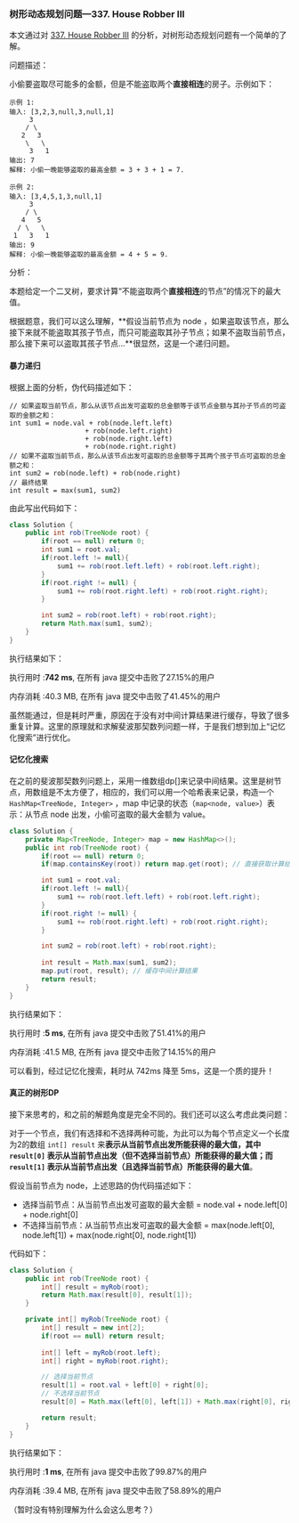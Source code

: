 ### 树形动态规划问题—337. House Robber III

本文通过对 [337. House Robber III](https://leetcode-cn.com/problems/house-robber-iii/) 的分析，对树形动态规划问题有一个简单的了解。

问题描述：

小偷要盗取尽可能多的金额，但是不能盗取两个**直接相连**的房子。示例如下：

```
示例 1:
输入: [3,2,3,null,3,null,1]
     3
    / \
   2   3
    \   \ 
     3   1
输出: 7 
解释: 小偷一晚能够盗取的最高金额 = 3 + 3 + 1 = 7.

示例 2:
输入: [3,4,5,1,3,null,1]
     3
    / \
   4   5
  / \   \ 
 1   3   1
输出: 9
解释: 小偷一晚能够盗取的最高金额 = 4 + 5 = 9.
```

分析：

本题给定一个二叉树，要求计算“不能盗取两个**直接相连**的节点”的情况下的最大值。

根据题意，我们可以这么理解，**假设当前节点为 node ，如果盗取该节点，那么接下来就不能盗取其孩子节点，而只可能盗取其孙子节点；如果不盗取当前节点，那么接下来可以盗取其孩子节点...**很显然，这是一个递归问题。

#### 暴力递归

根据上面的分析，伪代码描述如下：

```
// 如果盗取当前节点，那么从该节点出发可盗取的总金额等于该节点金额与其孙子节点的可盗取的金额之和：
int sum1 = node.val + rob(node.left.left)
				   + rob(node.left.right)
				   + rob(node.right.left)
				   + rob(node.right.right)
// 如果不盗取当前节点，那么从该节点出发可盗取的总金额等于其两个孩子节点可盗取的总金额之和：
int sum2 = rob(node.left) + rob(node.right)
// 最终结果
int result = max(sum1, sum2)
```

由此写出代码如下：

``` java
class Solution {
    public int rob(TreeNode root) {
        if(root == null) return 0;
        int sum1 = root.val;
        if(root.left != null){
            sum1 += rob(root.left.left) + rob(root.left.right);
        }
        if(root.right != null) {
            sum1 += rob(root.right.left) + rob(root.right.right);
        }

        int sum2 = rob(root.left) + rob(root.right);
        return Math.max(sum1, sum2);
    }
}
```

执行结果如下：

执行用时 :**742 ms**, 在所有 java 提交中击败了27.15%的用户

内存消耗 :40.3 MB, 在所有 java 提交中击败了41.45%的用户

虽然能通过，但是耗时严重，原因在于没有对中间计算结果进行缓存，导致了很多重复计算。这里的原理就和求解斐波那契数列问题一样，于是我们想到加上“记忆化搜索”进行优化。



#### 记忆化搜索

在之前的斐波那契数列问题上，采用一维数组dp[]来记录中间结果。这里是树节点，用数组是不太方便了，相应的，我们可以用一个哈希表来记录，构造一个 `HashMap<TreeNode, Integer>`  ，map 中记录的状态（`map<node, value>`）表示：从节点 node 出发，小偷可盗取的最大金额为 value。

```java
class Solution {
    private Map<TreeNode, Integer> map = new HashMap<>();
    public int rob(TreeNode root) {
        if(root == null) return 0;
        if(map.containsKey(root)) return map.get(root); // 直接获取计算结果

        int sum1 = root.val;
        if(root.left != null){
            sum1 += rob(root.left.left) + rob(root.left.right);
        }
        if(root.right != null) {
            sum1 += rob(root.right.left) + rob(root.right.right);
        }

        int sum2 = rob(root.left) + rob(root.right);
      
        int result = Math.max(sum1, sum2);
        map.put(root, result); // 缓存中间计算结果
        return result;
    }
}
```

执行结果如下：

执行用时 :**5 ms**, 在所有 java 提交中击败了51.41%的用户

内存消耗 :41.5 MB, 在所有 java 提交中击败了14.15%的用户

可以看到，经过记忆化搜索，耗时从 742ms 降至 5ms，这是一个质的提升！



#### 真正的树形DP

接下来思考的，和之前的解题角度是完全不同的。我们还可以这么考虑此类问题：

对于一个节点，我们有选择和不选择两种可能，为此可以为每个节点定义一个长度为2的数组 `int[] result` 来**表示从当前节点出发所能获得的最大值，其中 `result[0]` 表示从当前节点出发（但不选择当前节点）所能获得的最大值；而 `result[1]` 表示从当前节点出发（且选择当前节点）所能获得的最大值**。

假设当前节点为 node，上述思路的伪代码描述如下：

* 选择当前节点：从当前节点出发可盗取的最大金额 = node.val + node.left[0] + node.right[0]
* 不选择当前节点：从当前节点出发可盗取的最大金额 = max(node.left[0], node.left[1]) +  max(node.right[0], node.right[1])

代码如下：

```java
class Solution {
    public int rob(TreeNode root) {
        int[] result = myRob(root);
        return Math.max(result[0], result[1]);
    }

    private int[] myRob(TreeNode root) {
        int[] result = new int[2];
        if(root == null) return result;
        
        int[] left = myRob(root.left);
        int[] right = myRob(root.right);

        // 选择当前节点
        result[1] = root.val + left[0] + right[0];
        // 不选择当前节点
        result[0] = Math.max(left[0], left[1]) + Math.max(right[0], right[1]);

        return result;
    }
}
```

执行结果如下：

执行用时 :**1 ms**, 在所有 java 提交中击败了99.87%的用户

内存消耗 :39.4 MB, 在所有 java 提交中击败了58.89%的用户

（暂时没有特别理解为什么会这么思考？）